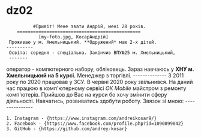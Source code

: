 # dz02
              #Привіт! Мене звати Андрій, мені 28 років.
		============================================== 
                [my-foto.jpg, КосарАндрій]
     Проживаю у м. Хмельницький. **Одружений* маю 2-х дітей.
    ----------
     Освіта: середня - спеціальна. Закінчив ВПУ№25 м. Хмельницький, 
     -------
оператор - компютерного набору, обліковець. 
     Зараз навчаюсь у **ХНУ м. Хмельницький на 5 курсі.** Менеджер з торгівлі.
     --------------
     З 2011 року по 2020 працював у ЗСУ. В червні 2020 року звільнився.
     На даний час працюю в комп'ютерному сервісі *ОК Mobile* майстром з ремонту 
комп'ютерів.
     Прийшов до Вас на курси бо хочу змінити сферу діяльності. Навчатись, розвиватись
здобути роботу.
	Звязок зі мною:
        ---------------

	1. Instagram - {https://www.instagram.com/andreikosar9/}
	2. Facebook - {https://www.facebook.com/profile.php?id=1090899842}
	3. GitHub - {https://github.com/andrey-kosar}